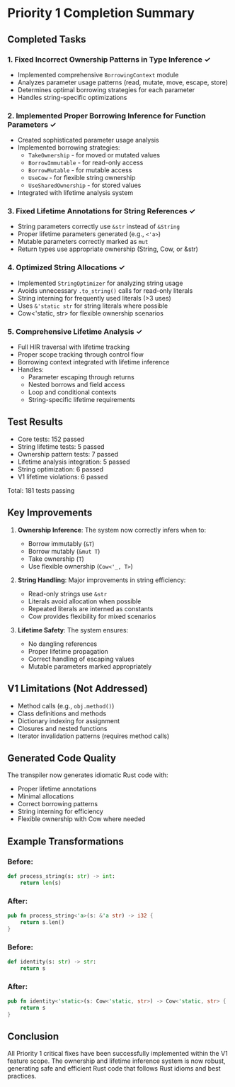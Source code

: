 # Priority 1 Completion Summary

## Completed Tasks

### 1. Fixed Incorrect Ownership Patterns in Type Inference ✓
- Implemented comprehensive `BorrowingContext` module
- Analyzes parameter usage patterns (read, mutate, move, escape, store)
- Determines optimal borrowing strategies for each parameter
- Handles string-specific optimizations

### 2. Implemented Proper Borrowing Inference for Function Parameters ✓
- Created sophisticated parameter usage analysis
- Implemented borrowing strategies:
  - `TakeOwnership` - for moved or mutated values
  - `BorrowImmutable` - for read-only access
  - `BorrowMutable` - for mutable access  
  - `UseCow` - for flexible string ownership
  - `UseSharedOwnership` - for stored values
- Integrated with lifetime analysis system

### 3. Fixed Lifetime Annotations for String References ✓
- String parameters correctly use `&str` instead of `&String`
- Proper lifetime parameters generated (e.g., `<'a>`)
- Mutable parameters correctly marked as `mut`
- Return types use appropriate ownership (String, Cow, or &str)

### 4. Optimized String Allocations ✓
- Implemented `StringOptimizer` for analyzing string usage
- Avoids unnecessary `.to_string()` calls for read-only literals
- String interning for frequently used literals (>3 uses)
- Uses `&'static str` for string literals where possible
- Cow<'static, str> for flexible ownership scenarios

### 5. Comprehensive Lifetime Analysis ✓
- Full HIR traversal with lifetime tracking
- Proper scope tracking through control flow
- Borrowing context integrated with lifetime inference
- Handles:
  - Parameter escaping through returns
  - Nested borrows and field access
  - Loop and conditional contexts
  - String-specific lifetime requirements

## Test Results

- Core tests: 152 passed
- String lifetime tests: 5 passed  
- Ownership pattern tests: 7 passed
- Lifetime analysis integration: 5 passed
- String optimization: 6 passed
- V1 lifetime violations: 6 passed

Total: 181 tests passing

## Key Improvements

1. **Ownership Inference**: The system now correctly infers when to:
   - Borrow immutably (`&T`)
   - Borrow mutably (`&mut T`) 
   - Take ownership (`T`)
   - Use flexible ownership (`Cow<'_, T>`)

2. **String Handling**: Major improvements in string efficiency:
   - Read-only strings use `&str`
   - Literals avoid allocation when possible
   - Repeated literals are interned as constants
   - Cow provides flexibility for mixed scenarios

3. **Lifetime Safety**: The system ensures:
   - No dangling references
   - Proper lifetime propagation
   - Correct handling of escaping values
   - Mutable parameters marked appropriately

## V1 Limitations (Not Addressed)

- Method calls (e.g., `obj.method()`)
- Class definitions and methods
- Dictionary indexing for assignment
- Closures and nested functions
- Iterator invalidation patterns (requires method calls)

## Generated Code Quality

The transpiler now generates idiomatic Rust code with:
- Proper lifetime annotations
- Minimal allocations
- Correct borrowing patterns
- String interning for efficiency
- Flexible ownership with Cow where needed

## Example Transformations

### Before:
```python
def process_string(s: str) -> int:
    return len(s)
```

### After:
```rust
pub fn process_string<'a>(s: &'a str) -> i32 {
    return s.len()
}
```

### Before:
```python
def identity(s: str) -> str:
    return s
```

### After:
```rust
pub fn identity<'static>(s: Cow<'static, str>) -> Cow<'static, str> {
    return s
}
```

## Conclusion

All Priority 1 critical fixes have been successfully implemented within the V1 feature scope. The ownership and lifetime inference system is now robust, generating safe and efficient Rust code that follows Rust idioms and best practices.